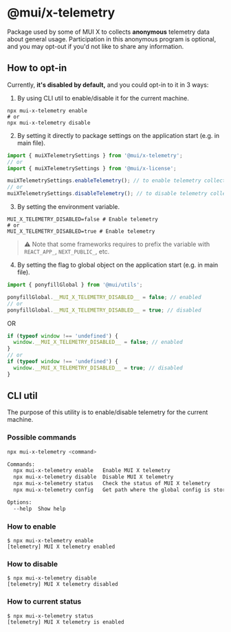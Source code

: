 # @mui/x-telemetry

Package used by some of MUI X to collects **anonymous** telemetry data about general usage. Participation in this anonymous program is optional, and you may opt-out if you'd not like to share any information.

## How to opt-in

Currently, **it's disabled by default,** and you could opt-in to it in 3 ways:

1. By using CLI util to enable/disable it for the current machine.

```shell
npx mui-x-telemetry enable
# or
npx mui-x-telemetry disable
```

2. By setting it directly to package settings on the application start (e.g. in main file).

```js
import { muiXTelemetrySettings } from '@mui/x-telemetry';
// or
import { muiXTelemetrySettings } from '@mui/x-license';

muiXTelemetrySettings.enableTelemetry(); // to enable telemetry collection and sending
// or
muiXTelemetrySettings.disableTelemetry(); // to disable telemetry collection and sending
```

3. By setting the environment variable.

```dotenv
MUI_X_TELEMETRY_DISABLED=false # Enable telemetry
# or
MUI_X_TELEMETRY_DISABLED=true # Enable telemetry
```

> ⚠️ Note that some frameworks requires to prefix the variable with `REACT_APP_`, `NEXT_PUBLIC_`, etc.

4. By setting the flag to global object on the application start (e.g. in main file).

```js
import { ponyfillGlobal } from '@mui/utils';

ponyfillGlobal.__MUI_X_TELEMETRY_DISABLED__ = false; // enabled
// or
ponyfillGlobal.__MUI_X_TELEMETRY_DISABLED__ = true; // disabled
```

OR

```js
if (typeof window !== 'undefined') {
  window.__MUI_X_TELEMETRY_DISABLED__ = false; // enabled
}
// or
if (typeof window !== 'undefined') {
  window.__MUI_X_TELEMETRY_DISABLED__ = true; // disabled
}
```

## CLI util

The purpose of this utility is to enable/disable telemetry for the current machine.

### Possible commands

```bash
npx mui-x-telemetry <command>

Commands:
  npx mui-x-telemetry enable   Enable MUI X telemetry
  npx mui-x-telemetry disable  Disable MUI X telemetry
  npx mui-x-telemetry status   Check the status of MUI X telemetry
  npx mui-x-telemetry config   Get path where the global config is stored

Options:
  --help  Show help                                                    [boolean]
```

### How to enable

```shell
$ npx mui-x-telemetry enable
[telemetry] MUI X telemetry enabled
```

### How to disable

```shell
$ npx mui-x-telemetry disable
[telemetry] MUI X telemetry disabled
```

### How to current status

```shell
$ npx mui-x-telemetry status
[telemetry] MUI X telemetry is enabled
```
